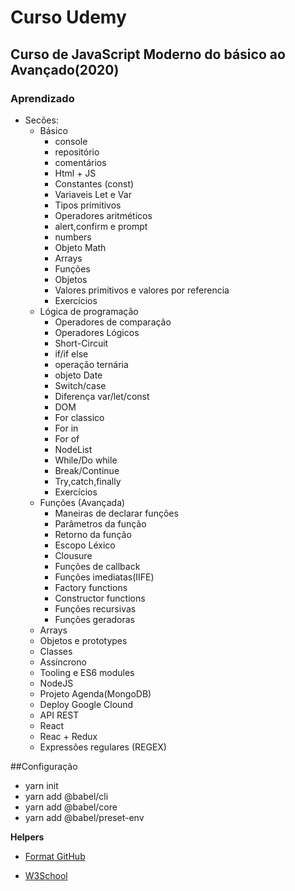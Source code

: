 # Curso Udemy

## Curso de JavaScript Moderno do básico ao Avançado(2020)

### Aprendizado

- Secões:
  - Básico
    - console
    - repositório
    - comentários
    - Html + JS
    - Constantes (const)
    - Variaveis Let e Var
    - Tipos primitivos
    - Operadores aritméticos
    - alert,confirm e prompt
    - numbers
    - Objeto Math
    - Arrays
    - Funções
    - Objetos
    - Valores primitivos e valores por referencia
    - Exercícios
  - Lógica de programação
    - Operadores de comparação
    - Operadores Lógicos
    - Short-Circuit
    - if/if else
    - operação ternária
    - objeto Date
    - Switch/case
    - Diferença var/let/const
    - DOM
    - For classico
    - For in
    - For of
    - NodeList
    - While/Do while
    - Break/Continue
    - Try,catch,finally
    - Exercícios
  - Funções (Avançada)
    - Maneiras de declarar funções
    - Parâmetros da função
    - Retorno da função
    - Escopo Léxico
    - Clousure
    - Funções de callback
    - Funções imediatas(IIFE)
    - Factory functions
    - Constructor functions
    - Funções recursivas
    - Funções geradoras
  - Arrays
  - Objetos e prototypes
  - Classes
  - Assíncrono
  - Tooling e ES6 modules
  - NodeJS
  - Projeto Agenda(MongoDB)
  - Deploy Google Clound
  - API REST
  - React
  - Reac + Redux
  - Expressões regulares (REGEX)

##Configuração

- yarn init
- yarn add @babel/cli
- yarn add @babel/core
- yarn add @babel/preset-env

**Helpers**

- [Format GitHub](https://help.github.com/en/articles/basic-writing-and-formatting-syntax)

- [W3School](https://www.w3schools.com/js/default.asp)
